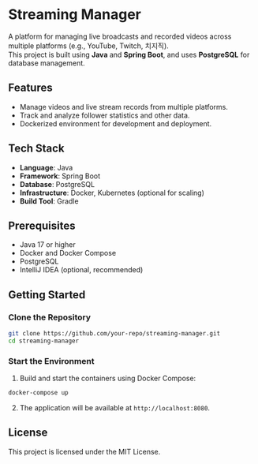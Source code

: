 # Streaming Manager

A platform for managing live broadcasts and recorded videos across multiple platforms (e.g., YouTube, Twitch, 치지직).  
This project is built using **Java** and **Spring Boot**, and uses **PostgreSQL** for database management.

## Features
- Manage videos and live stream records from multiple platforms.
- Track and analyze follower statistics and other data.
- Dockerized environment for development and deployment.

## Tech Stack
- **Language**: Java
- **Framework**: Spring Boot
- **Database**: PostgreSQL
- **Infrastructure**: Docker, Kubernetes (optional for scaling)
- **Build Tool**: Gradle

## Prerequisites
- Java 17 or higher
- Docker and Docker Compose
- PostgreSQL
- IntelliJ IDEA (optional, recommended)

## Getting Started

### Clone the Repository
```bash
git clone https://github.com/your-repo/streaming-manager.git
cd streaming-manager
```

### Start the Environment
1. Build and start the containers using Docker Compose:
```bash
docker-compose up
```
2. The application will be available at `http://localhost:8080`.

## License
This project is licensed under the MIT License.